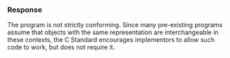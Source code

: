 ### Response

The program is not strictly conforming. Since many pre-existing programs assume
that objects with the same representation are interchangeable in these contexts,
the C Standard encourages implementors to allow such code to work, but does not
require it.
